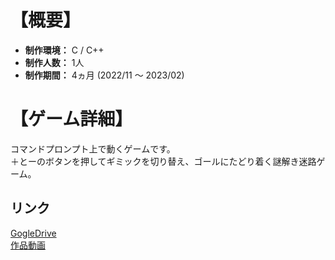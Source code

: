 # 【概要】
- **制作環境：** C / C++  
- **制作人数：** 1人  
- **制作期間：** 4ヵ月 (2022/11 ～ 2023/02)  


# 【ゲーム詳細】
コマンドプロンプト上で動くゲームです。  
＋とーのボタンを押してギミックを切り替え、ゴールにたどり着く謎解き迷路ゲーム。  

## リンク
[GogleDrive](https://drive.google.com/drive/folders/1cvKwI6bULzXWAQoCk8c94YmxkPEFikhD)  
[作品動画](https://drive.google.com/file/d/1tpcxH2c947s3M2mX0HkuPBw1YITtfD7U)
